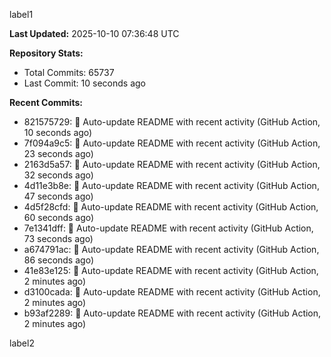 
label1 
<!-- ACTIVITY_START -->
**Last Updated:** 2025-10-10 07:36:48 UTC

**Repository Stats:**
- Total Commits: 65737
- Last Commit: 10 seconds ago

**Recent Commits:**
- 821575729: 🤖 Auto-update README with recent activity (GitHub Action, 10 seconds ago)
- 7f094a9c5: 🤖 Auto-update README with recent activity (GitHub Action, 23 seconds ago)
- 2163d5a57: 🤖 Auto-update README with recent activity (GitHub Action, 32 seconds ago)
- 4d11e3b8e: 🤖 Auto-update README with recent activity (GitHub Action, 47 seconds ago)
- 4d5f28cfd: 🤖 Auto-update README with recent activity (GitHub Action, 60 seconds ago)
- 7e1341dff: 🤖 Auto-update README with recent activity (GitHub Action, 73 seconds ago)
- a674791ac: 🤖 Auto-update README with recent activity (GitHub Action, 86 seconds ago)
- 41e83e125: 🤖 Auto-update README with recent activity (GitHub Action, 2 minutes ago)
- d3100cada: 🤖 Auto-update README with recent activity (GitHub Action, 2 minutes ago)
- b93af2289: 🤖 Auto-update README with recent activity (GitHub Action, 2 minutes ago)
<!-- ACTIVITY_END -->

label2
